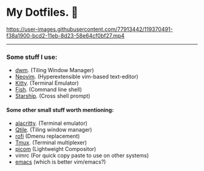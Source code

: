 
# My Dotfiles. 🖤

<!-- ![Imgur](https://i.imgur.com/u9NYdqJ.png) -->

https://user-images.githubusercontent.com/77913442/119370491-f38a1900-bcd2-11eb-8d23-58e64cf0bf27.mp4

<!-- ![imgur](https://i.imgur.com/nHIZJfv.png) -->
___

### Some stuff I use:
* [dwm](https://dwm.suckless.org). (Tiling Window Manager)
* [Neovim](https://neovim.io/). (Hyperextensible vim-based text-editor)
* [Kitty](https://sw.kovidgoyal.net/kitty/). (Terminal Emulator)
* [Fish](https://fishshell.com/). (Command line shell)
* [Starship](https://starship.rs/). (Cross shell prompt)

#### Some other small stuff worth mentioning: 
* [alacritty](https://github.com/alacritty/alacritty). (Terminal emulator)
* [Qtile](http://www.qtile.org/). (Tiling window manager)
* [rofi](https://github.com/davatorium/rofi) (Dmenu replacement)
* [Tmux](https://github.com/tmux/tmux/wiki). (Terminal multiplexer)
* [picom](https://github.com/jonaburg/picom) (Lightweight Compositor)
* vimrc (For quick copy paste to use on other systems)
* [emacs](https://github.com/hlissner/doom-emacs) (which is better vim/emacs?)
